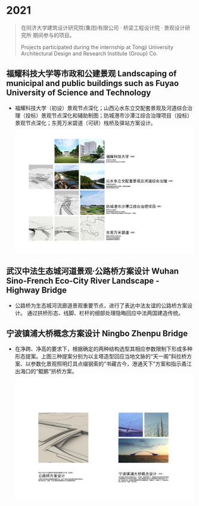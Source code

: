 # 2021
> 在同济大学建筑设计研究院(集团)有限公司 · 桥梁工程设计院 · 景观设计研究所 期间参与的项目。
> 
> Projects participated during the internship at Tongji University Architectural Design and Research Institute (Group) Co.
## 福耀科技大学等市政和公建景观 Landscaping of municipal and public buildings such as Fuyao University of Science and Technology
- 福耀科技大学（初设）景观节点深化；山西沁水东立交配套景观及河道综合治理（投标）景观节点深化和辅助制图；防城港市沙潭江综合治理项目（投标）景观节点深化；东莞万米碧道（可研）栈桥及驿站方案设计。
![](FOLIOPICS\folio25.png)

## 武汉中法生态城河道景观·公路桥方案设计 Wuhan Sino-French Eco-City River Landscape - Highway Bridge
- 公路桥为生态城河流廊道景观重要节点，进行了表达中法友谊的公路桥方案设计。
通过拱桥形态、线脚、栏杆的细部处理隐晦回应中法两国建造传统。
## 宁波镇浦大桥概念方案设计 Ningbo Zhenpu Bridge
- 在净跨、净高的要求下，根据确定的两种结构选型其相应参数限制下形成多种形态提案。上图三种提案分别为以主塔造型回应当地文脉的“天一阁”斜拉桥方案、以参数化景观照明灯具点缀钢索的“书藏古今，港通天下”方案和指示甬江出海口的“鲲鹏”拱桥方案。
![](FOLIOPICS\folio26.png)
